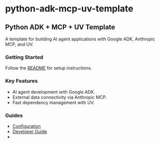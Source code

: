 # python-adk-mcp-uv-template

## Python ADK + MCP + UV Template

A template for building AI agent applications with Google ADK, Anthropic MCP, and UV.

### Getting Started

Follow the [README](https://github.com/tzervas/python-adk-mcp-uv-template) for setup instructions.

### Key Features

- AI agent development with Google ADK.
- External data connectivity via Anthropic MCP.
- Fast dependency management with UV.

### Guides

- [Configuration](configuration.md)
- [Developer Guide](devel-docs/developer_guide.md)
-
